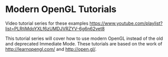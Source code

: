 # Modern OpenGL Tutorials

Video tutorial series for these examples https://www.youtube.com/playlist?list=PLRtjMdoYXLf6zUMDJVRZYV-6g6n62vet8

This tutorial series will cover how to use modern OpenGL instead of the old and deprecated Immediate Mode. These tutorials are based on the work of <a href="http://learnopengl.com/">http://learnopengl.com/</a> and <a href="http://open.gl">http://open.gl/</a>.
